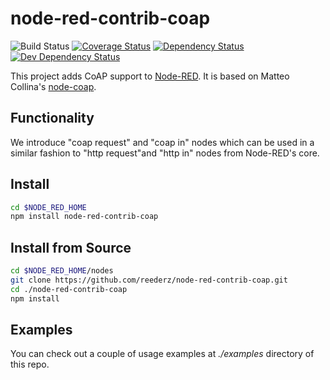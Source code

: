 node-red-contrib-coap
=====================
![Build Status](https://github.com/JKRhb/node-red-contrib-coap/workflows/Build%20Status/badge.svg)
[![Coverage Status](https://coveralls.io/repos/JKRhb/node-red-contrib-coap/badge.png)](https://coveralls.io/r/JKRhb/node-red-contrib-coap)
[![Dependency Status](https://david-dm.org/JKRhb/node-red-contrib-coap.png)](https://david-dm.org/JKRhb/node-red-contrib-coap)
[![Dev Dependency Status](https://david-dm.org/JKRhb/node-red-contrib-coap/dev-status.png)](https://david-dm.org/JKRhb/node-red-contrib-coap#dev-badge-embed)

This project adds CoAP support to [Node-RED](http://nodered.org/). It is based on Matteo Collina's [node-coap](https://github.com/mcollina/node-coap).

Functionality
-------------
 We introduce "coap request" and "coap in" nodes which can be used in a similar fashion to "http request"and "http in" nodes from Node-RED's core.

Install
-------

```bash
cd $NODE_RED_HOME
npm install node-red-contrib-coap
```

Install from Source
-------------------

```bash
cd $NODE_RED_HOME/nodes
git clone https://github.com/reederz/node-red-contrib-coap.git
cd ./node-red-contrib-coap
npm install
```

Examples
--------
You can check out a couple of usage examples at *./examples* directory of this repo.
